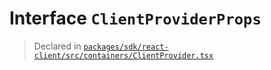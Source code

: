 # Interface `ClientProviderProps`
> Declared in [`packages/sdk/react-client/src/containers/ClientProvider.tsx`](.)
